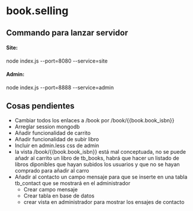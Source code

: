 book.selling
============

## Commando para lanzar servidor

#### Site:

node index.js --port=8080 --service=site

#### Admin:

node index.js --port=8888 --service=admin

## Cosas pendientes

* Cambiar todos los enlaces a /book por /book/{{book.book_isbn}}
* Arreglar session mongodb
* Añadir funcionalidad de carrito
* Añadir funcionalidad de subir libro
* Incluir en admin.less css de admin
* la vista /book/{{book.book_isbn}} está mal conceptuada, no se puede añadr al carrito un libro de tb_books, habrá que hacer un listado de libros diponibles que hayan subidos los usuarios y que no se hayan comprado para añadir al carro 
* Añadir al contacto un campo mensaje para que se inserte en una tabla tb_contact que se mostrará en el administrador
	* Crear campo mensaje
	* Crear tabla en base de datos
	* crear vista en administrador para mostrar los ensajes de contacto